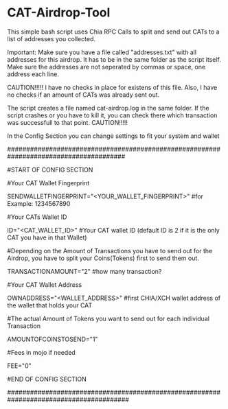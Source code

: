 # CAT-Airdrop-Tool
This simple bash script uses Chia RPC Calls to split and send out CATs to a list of addresses you collected.




Important:
Make sure you have a file called "addresses.txt" with all addresses for this airdrop. It has to be in the same folder as the script itself.
Make sure the addresses are not seperated by commas or space, one address each line.




CAUTION!!!!!
I have no checks in place for existens of this file. Also, I have no checks if an amount of CATs was already sent out.

The script creates a file named cat-airdrop.log in the same folder. If the script crashes or you have to kill it, you can check there which transaction was successfull to that point.
CAUTION!!!!!




In the Config Section you can change settings to fit your system and wallet

#######################################################################################

#START OF CONFIG SECTION

#Your CAT Wallet Fingerprint

SENDWALLETFINGERPRINT="<YOUR_WALLET_FINGERPRINT>" #for Example: 1234567890

#Your CATs Wallet ID

ID="<CAT_WALLET_ID>" #Your CAT wallet ID (default ID is 2 if it is the only CAT you have in that Wallet)

#Depending on the Amount of Transactions you have to send out for the Airdrop, you have to split your Coins(Tokens) first to send them out.

TRANSACTIONAMOUNT="2" #how many transaction?

#Your CAT Wallet Address

OWNADDRESS="<WALLET_ADDRESS>" #first CHIA/XCH wallet address of the wallet that holds your CAT

#The actual Amount of Tokens you want to send out for each individual Transaction

AMOUNTOFCOINSTOSEND="1"

#Fees in mojo if needed

FEE="0"

#END OF CONFIG SECTION

########################################################################################
